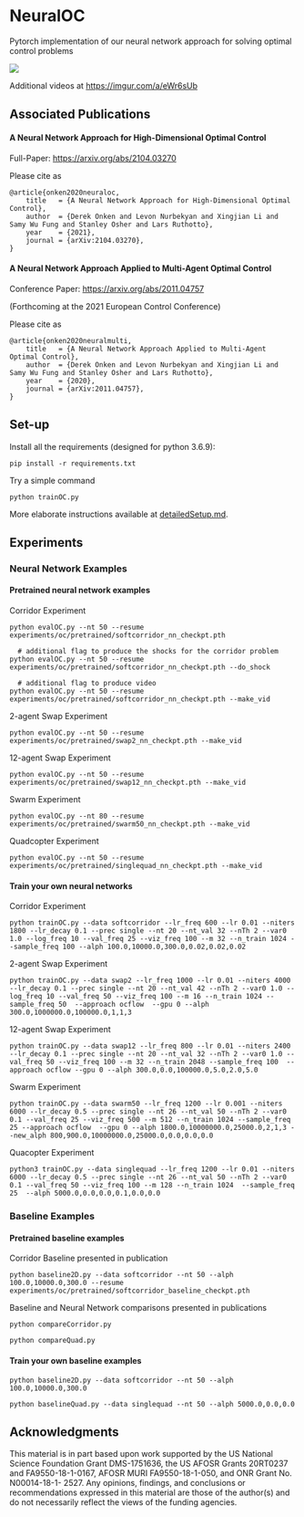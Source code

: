 # NeuralOC
Pytorch implementation of our neural network approach for solving optimal control problems

![](https://imgur.com/I1HaXmz.gif)

Additional videos at https://imgur.com/a/eWr6sUb
## Associated Publications


#### A Neural Network Approach for High-Dimensional Optimal Control
Full-Paper: https://arxiv.org/abs/2104.03270 

Please cite as

    @article{onken2020neuraloc,
        title   = {A Neural Network Approach for High-Dimensional Optimal Control}, 
        author  = {Derek Onken and Levon Nurbekyan and Xingjian Li and Samy Wu Fung and Stanley Osher and Lars Ruthotto},
        year    = {2021},
        journal = {arXiv:2104.03270},
    }



#### A Neural Network Approach Applied to Multi-Agent Optimal Control
Conference Paper: https://arxiv.org/abs/2011.04757

(Forthcoming at the 2021 European Control Conference)

Please cite as
    
    @article{onken2020neuralmulti,
        title   = {A Neural Network Approach Applied to Multi-Agent Optimal Control}, 
        author  = {Derek Onken and Levon Nurbekyan and Xingjian Li and Samy Wu Fung and Stanley Osher and Lars Ruthotto},
        year    = {2020},
        journal = {arXiv:2011.04757},
    }




## Set-up

Install all the requirements (designed for python 3.6.9):
```
pip install -r requirements.txt 
```

Try a simple command
```
python trainOC.py
```

More elaborate instructions available at [detailedSetup.md](detailedSetup.md).

## Experiments

### Neural Network Examples

#### Pretrained neural network examples

Corridor Experiment
```
python evalOC.py --nt 50 --resume experiments/oc/pretrained/softcorridor_nn_checkpt.pth
  
  # additional flag to produce the shocks for the corridor problem
python evalOC.py --nt 50 --resume experiments/oc/pretrained/softcorridor_nn_checkpt.pth --do_shock
  
  # additional flag to produce video
python evalOC.py --nt 50 --resume experiments/oc/pretrained/softcorridor_nn_checkpt.pth --make_vid
```

2-agent Swap Experiment
```
python evalOC.py --nt 50 --resume experiments/oc/pretrained/swap2_nn_checkpt.pth --make_vid
```

12-agent Swap Experiment
```
python evalOC.py --nt 50 --resume experiments/oc/pretrained/swap12_nn_checkpt.pth --make_vid
```

Swarm Experiment
```
python evalOC.py --nt 80 --resume experiments/oc/pretrained/swarm50_nn_checkpt.pth --make_vid
```

Quadcopter Experiment
```
python evalOC.py --nt 50 --resume experiments/oc/pretrained/singlequad_nn_checkpt.pth --make_vid
```



#### Train your own neural networks

Corridor Experiment
```
python trainOC.py --data softcorridor --lr_freq 600 --lr 0.01 --niters 1800 --lr_decay 0.1 --prec single --nt 20 --nt_val 32 --nTh 2 --var0 1.0 --log_freq 10 --val_freq 25 --viz_freq 100 --m 32 --n_train 1024 --sample_freq 100 --alph 100.0,10000.0,300.0,0.02,0.02,0.02
```

2-agent Swap Experiment
```
python trainOC.py --data swap2 --lr_freq 1000 --lr 0.01 --niters 4000 --lr_decay 0.1 --prec single --nt 20 --nt_val 42 --nTh 2 --var0 1.0 --log_freq 10 --val_freq 50 --viz_freq 100 --m 16 --n_train 1024 --sample_freq 50  --approach ocflow  --gpu 0 --alph 300.0,1000000.0,100000.0,1,1,3
```

12-agent Swap Experiment
```
python trainOC.py --data swap12 --lr_freq 800 --lr 0.01 --niters 2400 --lr_decay 0.1 --prec single --nt 20 --nt_val 32 --nTh 2 --var0 1.0 --val_freq 50 --viz_freq 100 --m 32 --n_train 2048 --sample_freq 100  --approach ocflow --gpu 0 --alph 300.0,0.0,100000.0,5.0,2.0,5.0 
```

Swarm Experiment
```
python trainOC.py --data swarm50 --lr_freq 1200 --lr 0.001 --niters 6000 --lr_decay 0.5 --prec single --nt 26 --nt_val 50 --nTh 2 --var0 0.1 --val_freq 25 --viz_freq 500 --m 512 --n_train 1024 --sample_freq 25 --approach ocflow  --gpu 0 --alph 1800.0,10000000.0,25000.0,2,1,3 --new_alph 800,900.0,10000000.0,25000.0,0.0,0.0,0.0
```

Quacopter Experiment
```
python3 trainOC.py --data singlequad --lr_freq 1200 --lr 0.01 --niters 6000 --lr_decay 0.5 --prec single --nt 26 --nt_val 50 --nTh 2 --var0 0.1 --val_freq 50 --viz_freq 100 --m 128 --n_train 1024  --sample_freq 25  --alph 5000.0,0.0,0.0,0.1,0.0,0.0
```

### Baseline Examples

#### Pretrained baseline examples

Corridor Baseline presented in publication

```
python baseline2D.py --data softcorridor --nt 50 --alph 100.0,10000.0,300.0 --resume experiments/oc/pretrained/softcorridor_baseline_checkpt.pth
```

Baseline and Neural Network comparisons presented in publications
```
python compareCorridor.py

python compareQuad.py
```

#### Train your own baseline examples
```
python baseline2D.py --data softcorridor --nt 50 --alph 100.0,10000.0,300.0

python baselineQuad.py --data singlequad --nt 50 --alph 5000.0,0.0,0.0
```


## Acknowledgments

This material is in part based upon work supported by the US National Science Foundation Grant DMS-1751636, the US AFOSR Grants 20RT0237 and FA9550-18-1-0167, AFOSR MURI FA9550-18-1-050, and ONR Grant No. N00014-18-1- 2527. Any opinions, findings, and conclusions or recommendations expressed in this material are those of the author(s) and do not necessarily reflect the views of the funding agencies.





